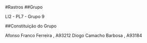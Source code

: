 #Rastros 
##Grupo

LI2 - PL7 - Grupo 9

##Constituição do Grupo

Afonso Franco Ferreira , A93212
Diogo Camacho Barbosa , A93184